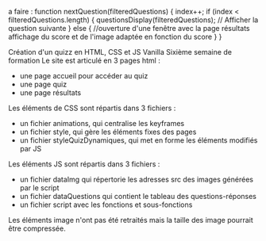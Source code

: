 a faire : 
function nextQuestion(filteredQuestions) {
	index++;
	if (index < filteredQuestions.length) {
		questionsDisplay(filteredQuestions); // Afficher la question suivante
	} else {
		//ouverture d'une fenêtre avec la page résultats 
        affichage du score et de l'image adaptée en fonction du score
	}
}

Création d'un quizz en HTML, CSS et JS Vanilla 
Sixième semaine de formation 
Le site est articulé en 3 pages html : 
- une page accueil pour accéder au quiz 
- une page quiz
- une page résultats

Les éléments de CSS sont répartis dans 3 fichiers : 
- un fichier animations, qui centralise les keyframes 
- un fichier style, qui gère les éléments fixes des pages
- un fichier styleQuizDynamiques, qui met en forme les éléments modifiés par JS

Les éléments JS sont répartis dans 3 fichiers : 
- un fichier dataImg qui répertorie les adresses src des images générées par le script
- un fichier dataQuestions qui contient le tableau des questions-réponses 
- un fichier script avec les fonctions et sous-fonctions

Les éléments image n'ont pas été retraités mais la taille des image pourrait être compressée.
